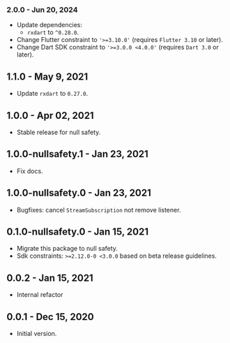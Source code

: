### 2.0.0 - Jun 20, 2024

- Update dependencies:
    - `rxdart` to `^0.28.0`.
- Change Flutter constraint to `'>=3.10.0'` (requires `Flutter 3.10` or later).
- Change Dart SDK constraint to `'>=3.0.0 <4.0.0'` (requires `Dart 3.0` or later).

## 1.1.0 - May 9, 2021

- Update `rxdart` to `0.27.0`.

## 1.0.0 - Apr 02, 2021

- Stable release for null safety.

## 1.0.0-nullsafety.1 - Jan 23, 2021

- Fix docs.

## 1.0.0-nullsafety.0 - Jan 23, 2021

- Bugfixes: cancel `StreamSubscription` not remove listener.

## 0.1.0-nullsafety.0 - Jan 15, 2021

- Migrate this package to null safety.
- Sdk constraints: `>=2.12.0-0 <3.0.0` based on beta release guidelines.

## 0.0.2 - Jan 15, 2021

- Internal refactor

## 0.0.1 - Dec 15, 2020

- Initial version.